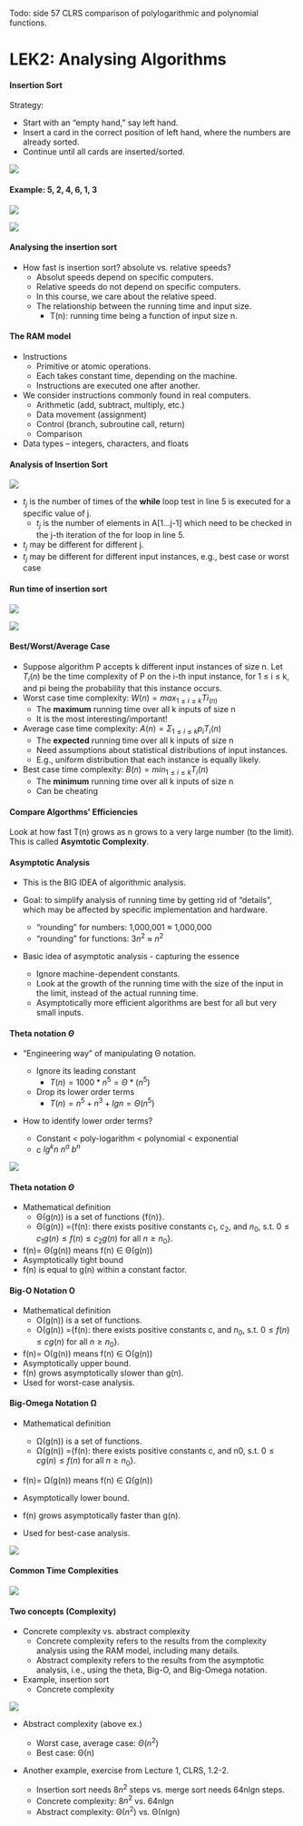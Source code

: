 

Todo: side 57 CLRS comparison of polylogarithmic and polynomial functions.



# LEK2: Analysing Algorithms 

#### Insertion Sort

Strategy:

- Start with an “empty hand,” say left hand.
- Insert a card in the correct position of left hand, where the numbers are already sorted. 
- Continue until all cards are inserted/sorted. 

![](.\img\110.png)

#### Example: 5, 2, 4, 6, 1, 3

![](.\img\111.png)

![](.\img\112.png)

#### Analysing the insertion sort

- How fast is insertion sort? absolute vs. relative speeds?
  - Absolut speeds depend on specific computers.
  - Relative speeds do not depend on specific computers.
  - In this course, we care about the relative speed.
  - The relationship between the running time and input size.
    - T(n): running time being a function of input size n.

#### The RAM model

- Instructions
  - Primitive or atomic operations.
  - Each takes constant time, depending on the machine.
  - Instructions are executed one after another. 
- We consider instructions commonly found in real computers.
  - Arithmetic (add, subtract, multiply, etc.)
  - Data movement (assignment)
  - Control (branch, subroutine call, return)
  - Comparison
- Data types – integers, characters, and floats

#### Analysis of Insertion Sort

![](.\img\113.png)

- $t_j$ is the number of times of the **while** loop test in line 5 is executed for a specific value of j.
  - $t_j$ is the number of elements in A[1…j-1] which need to be checked in the j-th iteration of the for loop in line 5. 
- $t_j$ may be different for different j.
- $t_j$ may be different for different input instances, e.g., best case or worst case

#### Run time of insertion sort

 ![](.\img\114.png)

![](.\img\115.png)

#### Best/Worst/Average Case

- Suppose algorithm P accepts k different input instances of size n. Let $T_i (n)$ be the time complexity of P on the i-th input instance, for 1 ≤ i ≤ k, and pi being the probability that this instance occurs.
- Worst case time complexity: $W(n) = max_{1≤ i≤ k}Ti_(n)$
  - The **maximum** running time over all k inputs of size n
  - It is the most interesting/important!
- Average case time complexity: $A(n) = Σ_{1≤ i≤ k} p_iT_i(n)$
  - The **expected** running time over all k inputs of size n
  - Need assumptions about statistical distributions of input instances. 
  - E.g., uniform distribution that each instance is equally likely.
- Best case time complexity: $B(n) = min_{1≤ i≤ k}T_i(n)$
  - The **minimum** running time over all k inputs of size n
  - Can be cheating

#### Compare Algorthms' Efficiencies

Look at how fast T(n) grows as n grows to a very large number (to the limit). This is called **Asymtotic Complexity**.

#### Asymptotic Analysis

- This is the BIG IDEA of algorithmic analysis.
- Goal: to simplify analysis of running time by getting rid of “details”, which may be affected by specific implementation and hardware. 
  - “rounding” for numbers: 1,000,001 ≈ 1,000,000
  - “rounding” for functions: $3n^2$ ≈ $n^2$

- Basic idea of asymptotic analysis - capturing the essence
  - Ignore machine-dependent constants.
  - Look at the growth of the running time with the size of the input in the limit, instead of the actual running time.
  - Asymptotically more efficient algorithms are best for all but very small inputs.

#### Theta notation $\Theta$

- “Engineering way” of manipulating Θ notation.
  - Ignore its leading constant
    - $T(n)=1000*n^5 = \Theta*(n^5)$
  - Drop its lower order terms
    - $T(n)=n^5 + n^3 + lgn= \Theta (n^5)$



- How to identify lower order terms?
  - Constant < poly-logarithm < polynomial < exponential
  - c                            $lg^kn$                      $n^a$                   $b^n$

![](.\img\116.png)

#### Theta notation $\Theta$

- Mathematical definition
  - Θ(g(n)) is a set of functions {f(n)}.
  - Θ(g(n)) ={f(n): there exists positive constants $c_1$, $c_2$, and $n_0$, s.t. $0 ≤ c_1 g(n) ≤ f(n) ≤ c_2 g(n)$ for all $n ≥ n_0$}.
- f(n)= Θ(g(n)) means f(n) ∈ Θ(g(n))
- Asymptotically tight bound
- f(n) is equal to g(n) within a constant factor. 

#### Big-O Notation O

- Mathematical definition
  - Ο(g(n)) is a set of functions.
  - Ο(g(n)) ={f(n): there exists positive constants c, and $n_0$, s.t. $0 ≤ f(n) ≤ c g(n)$ for all $n ≥ n_0$}.
- f(n)= Ο(g(n)) means f(n) ∈ Ο(g(n))
- Asymptotically upper bound.
- f(n) grows asymptotically slower than g(n).
- Used for worst-case analysis.

#### Big-Omega Notation Ω

- Mathematical definition
  - Ω(g(n)) is a set of functions.
  - Ω(g(n)) ={f(n): there exists positive constants c, and n0, s.t. $0 ≤ c g(n) ≤ f(n)$ for all $n ≥ n_0$}.
- f(n)= Ω(g(n)) means f(n) ∈ Ω(g(n))
- Asymptotically lower bound.
- f(n) grows asymptotically faster than g(n).

- Used for best-case analysis. 

![](.\img\117.png)

#### Common Time Complexities

![](.\img\118.png)

#### Two concepts (Complexity)

- Concrete complexity vs. abstract complexity
  - Concrete complexity refers to the results from the complexity analysis using the RAM model, including many details.
  - Abstract complexity refers to the results from the asymptotic analysis, i.e., using the theta, Big-O, and Big-Omega notation. 
- Example, insertion sort
  - Concrete complexity

![](.\img\119.png)

- Abstract complexity (above ex.)
  - Worst case, average case: $Θ(n^2)$
  - Best case: Θ(n)

- Another example, exercise from Lecture 1, CLRS, 1.2-2. 
  - Insertion sort needs $8n^2$ steps vs. merge sort needs 64nlgn steps.
  - Concrete complexity: 8$n^2​$ vs. 64nlgn
  - Abstract complexity: Θ($n^2$) vs. Θ(nlgn)